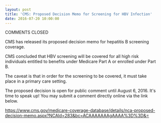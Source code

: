 ```yaml
---
layout: post
title: 'CMS: Proposed Decision Memo for Screening for HBV Infection'
date: 2016-07-20 10:00:00
---
```


COMMENTS CLOSED

CMS has released its proposed decision memo for hepatitis B screening coverage.

CMS concluded that HBV screening will be covered for all high risk individuals entitled to benefits under Medicare Part A or enrolled under Part B. 

The caveat is that in order for the screening to be covered, it must take place in a primary care setting.

The proposed decision is open for public comment until August 6, 2016. It's time to speak up!  You may submit a comment directly online via the link below. 

<https://www.cms.gov/medicare-coverage-database/details/nca-proposed-decision-memo.aspx?NCAId=283&bc=ACAAAAAAAgAAAA%3D%3D&=>